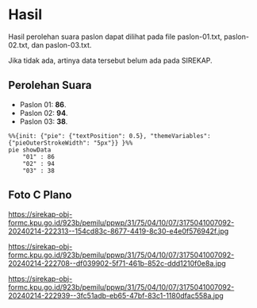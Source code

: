 # Hasil

Hasil perolehan suara paslon dapat dilihat pada file paslon-01.txt, paslon-02.txt, dan paslon-03.txt.

Jika tidak ada, artinya data tersebut belum ada pada SIREKAP.

## Perolehan Suara

 * Paslon 01: **86**.
 * Paslon 02: **94**.
 * Paslon 03: **38**.

```mermaid
%%{init: {"pie": {"textPosition": 0.5}, "themeVariables": {"pieOuterStrokeWidth": "5px"}} }%%
pie showData
    "01" : 86
    "02" : 94
    "03" : 38
```
## Foto C Plano

https://sirekap-obj-formc.kpu.go.id/923b/pemilu/ppwp/31/75/04/10/07/3175041007092-20240214-222313--154cd83c-8677-4419-8c30-e4e0f576942f.jpg

https://sirekap-obj-formc.kpu.go.id/923b/pemilu/ppwp/31/75/04/10/07/3175041007092-20240214-222708--df039902-5f71-461b-852c-ddd1210f0e8a.jpg

https://sirekap-obj-formc.kpu.go.id/923b/pemilu/ppwp/31/75/04/10/07/3175041007092-20240214-222939--3fc51adb-eb65-47bf-83c1-1180dfac558a.jpg
